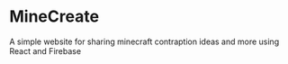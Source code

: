 # MineCreate

A simple website for sharing minecraft contraption ideas and more using React and Firebase
